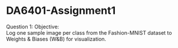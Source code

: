 # DA6401-Assignment1
Question 1:
Objective: <br>
Log one sample image per class from the Fashion-MNIST dataset to Weights & Biases (W&B) for visualization.
